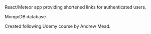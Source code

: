 React/Meteor app providing shortened links for authenticated users.

MongoDB database.

Created following Udemy course by Andrew Mead.
